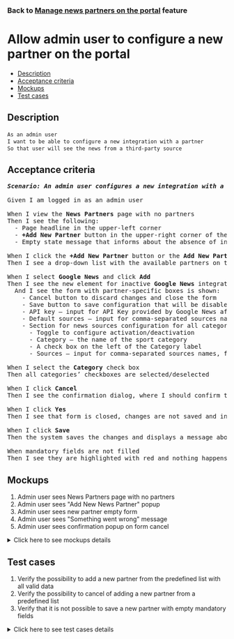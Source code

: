 ### Back to [Manage news partners on the portal](../../) feature

# Allow admin user to configure a new partner on the portal

- [Description](#description)
- [Acceptance criteria](#acceptance-criteria)
- [Mockups](#mockups)
- [Test cases](#test-cases)

## Description

    As an admin user
    I want to be able to configure a new integration with a partner
    So that user will see the news from a third-party source

## Acceptance criteria

<pre>
<b><i>Scenario: An admin user configures a new integration with a partner on the <b>News Partners</b> page</i></b>

Given I am logged in as an admin user

When I view the <b>News Partners</b> page with no partners
Then I see the following:
  - Page headline in the upper-left corner
  - <b>+Add New Partner</b> button in the upper-right corner of the page
  - Empty state message that informs about the absence of integrations with partners, with a link for adding the first one

When I click the <b>+Add New Partner</b> button or the <b>Add New Partner</b> link in the page center
Then I see a drop-down list with the available partners on the popover

When I select <b>Google News</b> and click <b>Add</b>
Then I see the new element for inactive <b>Google News</b> integration is added to the list on the <b>News Partners</b> page
  And I see the form with partner-specific boxes is shown:
    - Cancel button to discard changes and close the form
    - Save button to save configuration that will be disabled till I make any changes in the form
    - API key –⁠ input for API Key provided by Google News after the activation of the development account (mandatory field)
    - Default sources – input for comma-separated sources names, for example, abc-news, associated-press (mandatory field)
    - Section for news sources configuration for all categories with the following:
      - Toggle to configure activation/deactivation
      - Category – the name of the sport category
      - A check box on the left of the Category label
      - Sources – input for comma-separated sources names, for example, abc-news, associated-press

When I select the <b>Category</b> check box
Then all categories’ checkboxes are selected/deselected

When I click <b>Cancel</b>
Then I see the confirmation dialog, where I should confirm that I want to leave the form without saving changes

When I click <b>Yes</b>
Then I see that form is closed, changes are not saved and integration with this partner is inactivated

When I click <b>Save</b>
Then the system saves the changes and displays a message about success

When mandatory fields are not filled
Then I see they are highlighted with red and nothing happens with the form
</pre>

## Mockups

1. Admin user sees News Partners page with no partners
2. Admin user sees "Add New News Partner" popup
3. Admin user sees new partner empty form
4. Admin user sees "Something went wrong" message
5. Admin user sees confirmation popup on form cancel

<details>
  <summary>Click here to see mockups details</summary>

**1. Admin user sees News Partners page with no partners:**

![Admin user sees News Partners page with no partners](/products/sport_news_portal/web_application_features/manage_news_partners/images/news_partners_page_with_no_partners.png)

**2. Admin user sees "Add New News Partner" popup:**

![Admin user sees "Add New News Partner" popup](/products/sport_news_portal/web_application_features/manage_news_partners/images/add_new_news_partners_popup.png)

**3. Admin user sees new partner empty form:**

![Admin user sees new partner empty form](/products/sport_news_portal/web_application_features/manage_news_partners/images/add_new_news_partners_empty_form.png)

**4. Admin user sees "Something went wrong" message:**

![Admin user sees "Something went wrong" message](/products/sport_news_portal/web_application_features/manage_news_partners/images/something_went_wrong_popup.png)

**5. Admin user sees confirmation popup on form cancel:**

![Admin user sees confirmation popup on form cancel](/products/sport_news_portal/web_application_features/manage_news_partners/images/cancel_confirmation_popup.png)

</details>

## Test cases

1. Verify the possibility to add a new partner from the predefined list with all valid data
2. Verify the possibility to cancel of adding a new partner from a predefined list
3. Verify that it is not possible to save a new partner with empty mandatory fields

<details>
  <summary>Click here to see test cases details</summary>

### **#1. Verify the possibility to add a new partner from the predefined list with all valid data**

|Preconditions|Steps|Expected result
--------------|-----|----------
|- Log in by admin account</br>- Go to the <b>News Partners</b> configuration page|1) Click <b>+ Add New Partner</b></br>2) Select the partner from the drop-down list</br>3) Click <b>Add</b></br>4) In the <b>API key</b> and <b>Default sources</b> inputs, enter valid data</br>5) Check some categories</br>6) Click <b>Save</b>|1) The add new news partner form appears with a predefined list of partners</br>3) Partner is added as inactive into the list with all empty boxes</br>6) A notification about the successful saving of changes appears and news partner is saved with inactive state and news are loaded from the source. Partner is not available to be added a second time (not present in the drop-down list)|

### **#2. Verify the possibility to cancel of adding a new partner from a predefined list**

|Preconditions|Steps|Expected result
--------------|-----|----------
|- Log in by admin account</br>- Go to the <b>News Partners</b> configuration page|1) Click <b>+ Add New Partner</b></br>2) Click Cancel</br>3) Click <b>+ Add New Partner</b></br>4) Select the partner from the drop-down list</br>5) Click <b>Add</b></br>6) In the <b>API key</b> and <b>Default sources</b> inputs, enter valid data</br>7) Check categories</br>8) Click <b>Cancel</b></br>9) Click <b>Yes</b>|1) The add new news partner form appears with a predefined list of partners in the drop-down list</br>2) The form is closed and the partner is not added</br>3) The add news partner popover appears with a predefined list of partners in the drop-down list</br>5) Partner is added as inactive into the list with all empty fields</br>8) Popover with a warning about missing changes appears</br>9) Changes to news partner are not saved|

### **#3. Verify that it is not possible to save a new partner with empty mandatory fields**

|Preconditions|Steps|Expected result
--------------|-----|----------
|- Log in by admin account</br>- Go to the <b>News Partners</b> configuration page|1) Click  <b>+ Add New Partner</b></br>2) Select the partner from the drop-down list</br>3) Click <b>Add</b></br>4) Do not fill in the API key box</br>5) In the Default sources box, enter valid data</br>6) Click <b>Save</b></br>7) In the <b>API key</b> input, enter valid data</br>8) Do not fill in the <b>Default sources</b> input</br>9) Click <b>Save</b>|1) The Add new News Partner popover appears with a predefined list of partners in the drop-down list</br>3) Partner is added as inactive into the list with all empty boxes</br>6) Warning message about required fields appears. The partner is not saved</br>9) Warning message about required fields appears. The partner is not saved|
</details>
